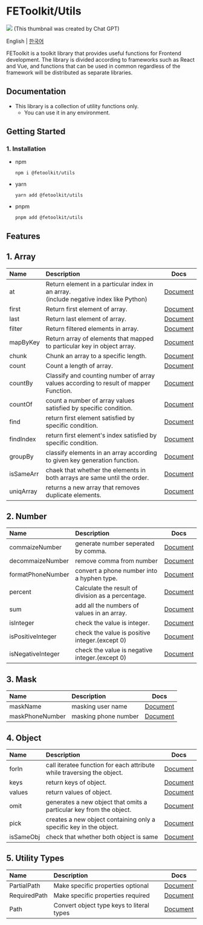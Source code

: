 # FEToolkit/Utils

![](https://fejumvuajiwc28287693.gcdn.ntruss.com/fetoolkit/fetoolkit_thumbnail.png)
(This thumbnail was created by Chat GPT)

English | [한국어](https://github.com/minwoo129/fetoolkit/tree/master/packages/utils/README_kr.md)

FEToolkit is a toolkit library that provides useful functions for Frontend development. The library is divided according to frameworks such as React and Vue, and functions that can be used in common regardless of the framework will be distributed as separate libraries.

## Documentation

- This library is a collection of utility functions only.
  - You can use it in any environment.

## Getting Started

### 1. Installation

- npm
  ```
  npm i @fetoolkit/utils
  ```
- yarn
  ```
  yarn add @fetoolkit/utils
  ```
- pnpm
  ```
  pnpm add @fetoolkit/utils
  ```

## Features

## 1. Array

| Name      | Description                                                                               |                                                   Docs                                                    |
| :-------- | :---------------------------------------------------------------------------------------- | :-------------------------------------------------------------------------------------------------------: |
| at        | Return element in a particular index in an array.<br>(include negative index like Python) |                                     [Document](./docs/en/array_at.md)                                     |
| first     | Return first element of array.                                                            |                                   [Document](./docs/en/array_first.md)                                    |
| last      | Return last element of array.                                                             |                                    [Document](./docs/en/array_last.md)                                    |
| filter    | Return filtered elements in array.                                                        |                                   [Document](./docs/en/array_filter.md)                                   |
| mapByKey  | Return array of elements that mapped to particular key in object array.                   |                                  [Document](./docs/en/array_mapbykey.md)                                  |
| chunk     | Chunk an array to a specific length.                                                      |                                   [Document](./docs/en/array_chunk.md)                                    |
| count     | Count a length of array.                                                                  |                                   [Document](./docs/en/array_count.md)                                    |
| countBy   | Classify and counting number of array values according to result of mapper Function.      |                                  [Document](./docs/en/array_countby.md)                                   |
| countOf   | count a number of array values satisfied by specific condition.                           |                                  [Document](./docs/en/array_countof.md)                                   |
| find      | return first element satisfied by specific condition.                                     |                                    [Document](./docs/en/array_find.md)                                    |
| findIndex | return first element's index satisfied by specific condition.                             |                                 [Document](./docs/en/array_findindex.md)                                  |
| groupBy   | classify elements in an array according to given key generation function.                 |                                  [Document](./docs/en/array_groupby.md)                                   |
| isSameArr | chaek that whether the elements in both arrays are same until the order.                  | [Document](https://github.com/minwoo129/fetoolkit/tree/master/packages/utils/src/docs/array/isSameArr.md) |
| uniqArray | returns a new array that removes duplicate elements.                                      | [Document](https://github.com/minwoo129/fetoolkit/tree/master/packages/utils/src/docs/array/uniqArray.md) |

## 2. Number

| Name              | Description                                       |                                                        Docs                                                        |
| :---------------- | :------------------------------------------------ | :----------------------------------------------------------------------------------------------------------------: |
| commaizeNumber    | generate number seperated by comma.               |  [Document](https://github.com/minwoo129/fetoolkit/tree/master/packages/utils/src/docs/number/commaizeNumber.md)   |
| decommaizeNumber  | remove comma from number                          | [Document](https://github.com/minwoo129/fetoolkit/tree/master/packages/utils/src/docs/number/decommaizeNumber.md)  |
| formatPhoneNumber | convert a phone number into a hyphen type.        | [Document](https://github.com/minwoo129/fetoolkit/tree/master/packages/utils/src/docs/number/formatPhoneNumber.md) |
| percent           | Calculate the result of division as a percentage. |      [Document](https://github.com/minwoo129/fetoolkit/tree/master/packages/utils/src/docs/number/percent.md)      |
| sum               | add all the numbers of values in an array.        |        [Document](https://github.com/minwoo129/fetoolkit/tree/master/packages/utils/src/docs/number/sum.md)        |
| isInteger         | check the value is integer.                       |     [Document](https://github.com/minwoo129/fetoolkit/tree/master/packages/utils/src/docs/number/isInteger.md)     |
| isPositiveInteger | check the value is positive integer.(except 0)    | [Document](https://github.com/minwoo129/fetoolkit/tree/master/packages/utils/src/docs/number/isPositiveInteger.md) |
| isNegativeInteger | check the value is negative integer.(except 0)    | [Document](https://github.com/minwoo129/fetoolkit/tree/master/packages/utils/src/docs/number/isNegativeInteger.md) |

## 3. Mask

| Name            | Description          |                                                  Docs                                                   |
| :-------------- | :------------------- | :-----------------------------------------------------------------------------------------------------: |
| maskName        | masking user name    | [Document](https://github.com/minwoo129/fetoolkit/tree/master/packages/utils/src/docs/mask/maskName.md) |
| maskPhoneNumber | masking phone number | [Document](https://github.com/minwoo129/fetoolkit/tree/master/packages/utils/src/docs/mask/maskName.md) |

## 4. Object

| Name      | Description                                                            |                                                    Docs                                                    |
| :-------- | :--------------------------------------------------------------------- | :--------------------------------------------------------------------------------------------------------: |
| forIn     | call iteratee function for each attribute while traversing the object. |   [Document](https://github.com/minwoo129/fetoolkit/tree/master/packages/utils/src/docs/object/forIn.md)   |
| keys      | return keys of object.                                                 |   [Document](https://github.com/minwoo129/fetoolkit/tree/master/packages/utils/src/docs/object/keys.md)    |
| values    | return values of object.                                               |  [Document](https://github.com/minwoo129/fetoolkit/tree/master/packages/utils/src/docs/object/values.md)   |
| omit      | generates a new object that omits a particular key from the object.    |   [Document](https://github.com/minwoo129/fetoolkit/tree/master/packages/utils/src/docs/object/omit.md)    |
| pick      | creates a new object containing only a specific key in the object.     |   [Document](https://github.com/minwoo129/fetoolkit/tree/master/packages/utils/src/docs/object/pick.md)    |
| isSameObj | check that whether both object is same                                 | [Document](https://github.com/minwoo129/fetoolkit/tree/master/packages/utils/src/docs/object/isSameObj.md) |

## 5. Utility Types

| Name         | Description                               |                                                     Docs                                                     |
| :----------- | :---------------------------------------- | :----------------------------------------------------------------------------------------------------------: |
| PartialPath  | Make specific properties optional         | [Document](https://github.com/minwoo129/fetoolkit/tree/master/packages/utils/src/docs/types/partialPath.md)  |
| RequiredPath | Make specific properties required         | [Document](https://github.com/minwoo129/fetoolkit/tree/master/packages/utils/src/docs/types/requiredPath.md) |
| Path         | Convert object type keys to literal types |     [Document](https://github.com/minwoo129/fetoolkit/tree/master/packages/utils/src/docs/types/path.md)     |
